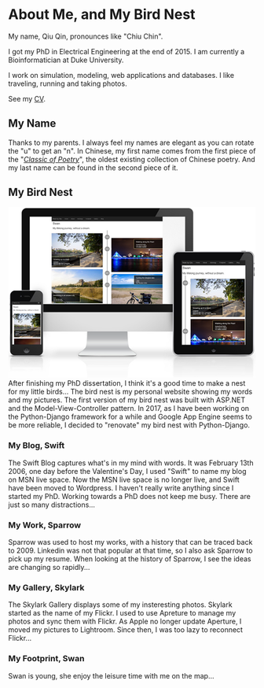 # About Me, and My Bird Nest
My name, Qiu Qin, pronounces like "Chiu Chin". 

I got my PhD in Electrical Engineering at the end of 2015. I am currently a Bioinformatician at Duke University. 

I work on simulation, modeling, web applications and databases. I like traveling, running and taking photos. 

See my [CV](/CV "Qiu's CV").

## My Name
Thanks to my parents. I always feel my names are elegant as you can rotate the "u" to get an "n". In Chinese, my first name comes from the first piece of the "[*Classic of Poetry*](https://en.wikipedia.org/wiki/Classic_of_Poetry)", the oldest existing collection of Chinese poetry. And my last name can be found in the second piece of it. 

## My Bird Nest
![Responsive Design](../../static/images/markdown/ResponsiveDesign.jpg)
After finishing my PhD dissertation, I think it's a good time to make a nest for my little birds... The bird nest is my personal website showing my words and my pictures. The first version of my bird nest was built with ASP.NET and the Model-View-Controller pattern. In 2017, as I have been working on the Python-Django framework for a while and Google App Engine seems to be more reliable, I decided to "renovate" my bird nest with Python-Django.

### My Blog, Swift
The Swift Blog captures what's in my mind with words. It was February 13th 2006, one day before the Valentine's Day, I used "Swift" to name my blog on MSN live space. Now the MSN live space is no longer live, and Swift have been moved to Wordpress. I haven't really write anything since I started my PhD. Working towards a PhD does not keep me busy. There are just so many distractions...

### My Work, Sparrow
Sparrow was used to host my works, with a history that can be traced back to 2009. Linkedin was not that popular at that time, so I also ask Sparrow to pick up my resume. When looking at the history of Sparrow, I see the ideas are changing so rapidly...

### My Gallery, Skylark
The Skylark Gallery displays some of my insteresting photos. Skylark started as the name of my Flickr. I used to use Apreture to manage my photos and sync them with Flickr. As Apple no longer update Aperture, I moved my pictures to Lightroom. Since then, I was too lazy to reconnect Flickr...

### My Footprint, Swan
Swan is young, she enjoy the leisure time with me on the map...
